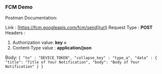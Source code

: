### **FCM Demo**

Postman Documentation:

Link : [https://fcm.googleapis.com/fcm/send](url)
Request Type : **POST** 
Headers : 

1. Authorization value: **key = <Server Key>**
2. Content-Type value : **application/json**

Body: 
`{
 "to" : "DEVICE_TOKEN",
 "collapse_key" : "type_a",
 "data" : {
     "title": "Title of Your Notification",
     "body": "Body of Your Notification"
 }
}`
